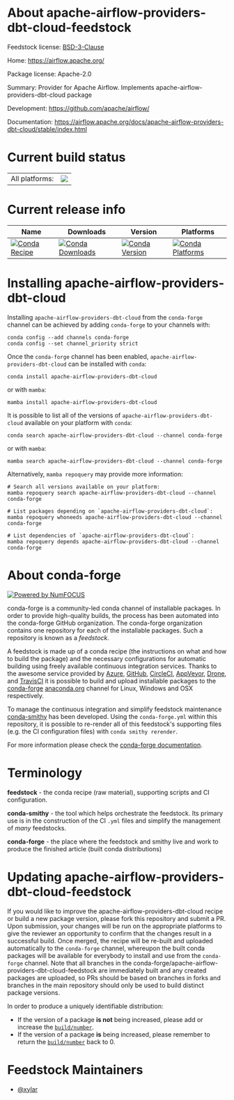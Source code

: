 About apache-airflow-providers-dbt-cloud-feedstock
==================================================

Feedstock license: [BSD-3-Clause](https://github.com/conda-forge/apache-airflow-providers-dbt-cloud-feedstock/blob/main/LICENSE.txt)

Home: https://airflow.apache.org/

Package license: Apache-2.0

Summary: Provider for Apache Airflow. Implements apache-airflow-providers-dbt-cloud package

Development: https://github.com/apache/airflow/

Documentation: https://airflow.apache.org/docs/apache-airflow-providers-dbt-cloud/stable/index.html

Current build status
====================


<table><tr><td>All platforms:</td>
    <td>
      <a href="https://dev.azure.com/conda-forge/feedstock-builds/_build/latest?definitionId=15787&branchName=main">
        <img src="https://dev.azure.com/conda-forge/feedstock-builds/_apis/build/status/apache-airflow-providers-dbt-cloud-feedstock?branchName=main">
      </a>
    </td>
  </tr>
</table>

Current release info
====================

| Name | Downloads | Version | Platforms |
| --- | --- | --- | --- |
| [![Conda Recipe](https://img.shields.io/badge/recipe-apache--airflow--providers--dbt--cloud-green.svg)](https://anaconda.org/conda-forge/apache-airflow-providers-dbt-cloud) | [![Conda Downloads](https://img.shields.io/conda/dn/conda-forge/apache-airflow-providers-dbt-cloud.svg)](https://anaconda.org/conda-forge/apache-airflow-providers-dbt-cloud) | [![Conda Version](https://img.shields.io/conda/vn/conda-forge/apache-airflow-providers-dbt-cloud.svg)](https://anaconda.org/conda-forge/apache-airflow-providers-dbt-cloud) | [![Conda Platforms](https://img.shields.io/conda/pn/conda-forge/apache-airflow-providers-dbt-cloud.svg)](https://anaconda.org/conda-forge/apache-airflow-providers-dbt-cloud) |

Installing apache-airflow-providers-dbt-cloud
=============================================

Installing `apache-airflow-providers-dbt-cloud` from the `conda-forge` channel can be achieved by adding `conda-forge` to your channels with:

```
conda config --add channels conda-forge
conda config --set channel_priority strict
```

Once the `conda-forge` channel has been enabled, `apache-airflow-providers-dbt-cloud` can be installed with `conda`:

```
conda install apache-airflow-providers-dbt-cloud
```

or with `mamba`:

```
mamba install apache-airflow-providers-dbt-cloud
```

It is possible to list all of the versions of `apache-airflow-providers-dbt-cloud` available on your platform with `conda`:

```
conda search apache-airflow-providers-dbt-cloud --channel conda-forge
```

or with `mamba`:

```
mamba search apache-airflow-providers-dbt-cloud --channel conda-forge
```

Alternatively, `mamba repoquery` may provide more information:

```
# Search all versions available on your platform:
mamba repoquery search apache-airflow-providers-dbt-cloud --channel conda-forge

# List packages depending on `apache-airflow-providers-dbt-cloud`:
mamba repoquery whoneeds apache-airflow-providers-dbt-cloud --channel conda-forge

# List dependencies of `apache-airflow-providers-dbt-cloud`:
mamba repoquery depends apache-airflow-providers-dbt-cloud --channel conda-forge
```


About conda-forge
=================

[![Powered by
NumFOCUS](https://img.shields.io/badge/powered%20by-NumFOCUS-orange.svg?style=flat&colorA=E1523D&colorB=007D8A)](https://numfocus.org)

conda-forge is a community-led conda channel of installable packages.
In order to provide high-quality builds, the process has been automated into the
conda-forge GitHub organization. The conda-forge organization contains one repository
for each of the installable packages. Such a repository is known as a *feedstock*.

A feedstock is made up of a conda recipe (the instructions on what and how to build
the package) and the necessary configurations for automatic building using freely
available continuous integration services. Thanks to the awesome service provided by
[Azure](https://azure.microsoft.com/en-us/services/devops/), [GitHub](https://github.com/),
[CircleCI](https://circleci.com/), [AppVeyor](https://www.appveyor.com/),
[Drone](https://cloud.drone.io/welcome), and [TravisCI](https://travis-ci.com/)
it is possible to build and upload installable packages to the
[conda-forge](https://anaconda.org/conda-forge) [anaconda.org](https://anaconda.org/)
channel for Linux, Windows and OSX respectively.

To manage the continuous integration and simplify feedstock maintenance
[conda-smithy](https://github.com/conda-forge/conda-smithy) has been developed.
Using the ``conda-forge.yml`` within this repository, it is possible to re-render all of
this feedstock's supporting files (e.g. the CI configuration files) with ``conda smithy rerender``.

For more information please check the [conda-forge documentation](https://conda-forge.org/docs/).

Terminology
===========

**feedstock** - the conda recipe (raw material), supporting scripts and CI configuration.

**conda-smithy** - the tool which helps orchestrate the feedstock.
                   Its primary use is in the construction of the CI ``.yml`` files
                   and simplify the management of *many* feedstocks.

**conda-forge** - the place where the feedstock and smithy live and work to
                  produce the finished article (built conda distributions)


Updating apache-airflow-providers-dbt-cloud-feedstock
=====================================================

If you would like to improve the apache-airflow-providers-dbt-cloud recipe or build a new
package version, please fork this repository and submit a PR. Upon submission,
your changes will be run on the appropriate platforms to give the reviewer an
opportunity to confirm that the changes result in a successful build. Once
merged, the recipe will be re-built and uploaded automatically to the
`conda-forge` channel, whereupon the built conda packages will be available for
everybody to install and use from the `conda-forge` channel.
Note that all branches in the conda-forge/apache-airflow-providers-dbt-cloud-feedstock are
immediately built and any created packages are uploaded, so PRs should be based
on branches in forks and branches in the main repository should only be used to
build distinct package versions.

In order to produce a uniquely identifiable distribution:
 * If the version of a package **is not** being increased, please add or increase
   the [``build/number``](https://docs.conda.io/projects/conda-build/en/latest/resources/define-metadata.html#build-number-and-string).
 * If the version of a package **is** being increased, please remember to return
   the [``build/number``](https://docs.conda.io/projects/conda-build/en/latest/resources/define-metadata.html#build-number-and-string)
   back to 0.

Feedstock Maintainers
=====================

* [@xylar](https://github.com/xylar/)


